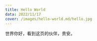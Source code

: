 ```yaml
---
title: Hello World
data: 2022/11/17
cover: /images/hello-world.md/hello.jpg
---
```

世界你好，看到这页的伙伴，贵安。
